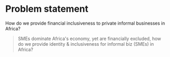 # Problem statement

How do we provide financial inclusiveness to private informal businesses in Africa?
> SMEs dominate Africa's economy, yet are financially excluded, how do we provide identity & inclusiveness for informal biz (SMEs) in Africa?